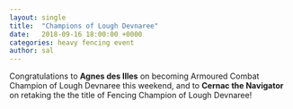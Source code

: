 ```yaml
---
layout: single
title:  "Champions of Lough Devnaree"
date:   2018-09-16 18:00:00 +0000
categories: heavy fencing event
author: sal
---
```

Congratulations to __Agnes des Illes__ on becoming Armoured Combat Champion of Lough Devnaree this weekend, and to __Cernac the Navigator__ on retaking the the title of Fencing Champion of Lough Devnaree!